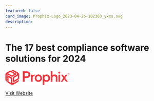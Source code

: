 ```yaml
---
featured: false
card_image: Prophix-Logo_2023-04-26-102303_yxxs.svg
description: 
---
```


# The 17 best compliance software solutions for 2024
<img src="Prophix-Logo_2023-04-26-102303_yxxs.svg" alt="Logo" style="max-width: 200px; height: auto;">

<a href="https://es.prophix.com/blog/the-17-best-compliance-software-solutions/">Visit Website</a>  

